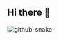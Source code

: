 ## Hi there 👋

<picture>
  <source media="(prefers-color-scheme: dark)" srcset="https://raw.githubusercontent.com/tobiasmeyhoefer/tobiasmeyhoefer/output/github-snake-dark.svg">
  <source media="(prefers-color-scheme: light)" srcset="https://raw.githubusercontent.com/tobiasmeyhoefer/tobiasmeyhoefer/output/github-snake.svg">
  <img alt="github-snake" src="https://raw.githubusercontent.com/tobiasmeyhoefer/tobiasmeyhoefer/output/github-snake.svg">
</picture>
